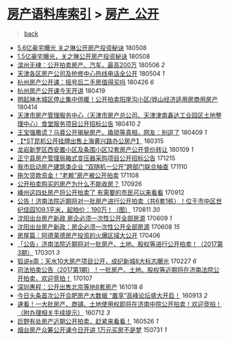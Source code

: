 [房产语料库索引](../../README.md)  > [房产_公开](房产_公开.md)
====
> [back](../README.md)

- [5.6亿豪宅曝光 关之琳公开房产投资秘诀](http://jkwz.applinzi.com/ittc/7100719223980688401.html#5.6%E4%BA%BF%E8%B1%AA%E5%AE%85%E6%9B%9D%E5%85%89+%E5%85%B3%E4%B9%8B%E7%90%B3%E5%85%AC%E5%BC%80%E6%88%BF%E4%BA%A7%E6%8A%95%E8%B5%84%E7%A7%98%E8%AF%80) 180508  
- [1.5亿豪宅曝光，关之琳公开房产投资秘诀](http://jkwz.applinzi.com/ittc/7100718386696946695.html#1.5%E4%BA%BF%E8%B1%AA%E5%AE%85%E6%9B%9D%E5%85%89%EF%BC%8C%E5%85%B3%E4%B9%8B%E7%90%B3%E5%85%AC%E5%BC%80%E6%88%BF%E4%BA%A7%E6%8A%95%E8%B5%84%E7%A7%98%E8%AF%80) 180508  
- [滨州无棣：公开拍卖房产、汽车，最高200万](http://jkwz.applinzi.com/ittc/7099897394986746896.html#%E6%BB%A8%E5%B7%9E%E6%97%A0%E6%A3%A3%EF%BC%9A%E5%85%AC%E5%BC%80%E6%8B%8D%E5%8D%96%E6%88%BF%E4%BA%A7%E3%80%81%E6%B1%BD%E8%BD%A6%EF%BC%8C%E6%9C%80%E9%AB%98200%E4%B8%87) 180506 *2* 
- [天津各区房产公司及抢修中心热线电话全公开](http://jkwz.applinzi.com/ittc/7099182934550643728.html#%E5%A4%A9%E6%B4%A5%E5%90%84%E5%8C%BA%E6%88%BF%E4%BA%A7%E5%85%AC%E5%8F%B8%E5%8F%8A%E6%8A%A2%E4%BF%AE%E4%B8%AD%E5%BF%83%E7%83%AD%E7%BA%BF%E7%94%B5%E8%AF%9D%E5%85%A8%E5%85%AC%E5%BC%80) 180504 *1* 
- [杭州房产公开课：摇号后二手房值得买吗](http://jkwz.applinzi.com/ittc/7096162398232904720.html#%E6%9D%AD%E5%B7%9E%E6%88%BF%E4%BA%A7%E5%85%AC%E5%BC%80%E8%AF%BE%EF%BC%9A%E6%91%87%E5%8F%B7%E5%90%8E%E4%BA%8C%E6%89%8B%E6%88%BF%E5%80%BC%E5%BE%97%E4%B9%B0%E5%90%97) 180426 *6* 
- [杭州房产公开课今天开讲](http://jkwz.applinzi.com/ittc/7093551718275220487.html#%E6%9D%AD%E5%B7%9E%E6%88%BF%E4%BA%A7%E5%85%AC%E5%BC%80%E8%AF%BE%E4%BB%8A%E5%A4%A9%E5%BC%80%E8%AE%B2) 180419  
- [明起神木城区停止集中供暖！公开拍卖阳崖沟小区/铧山经济适用房商用房产](http://jkwz.applinzi.com/ittc/7091806372213818378.html#%E6%98%8E%E8%B5%B7%E7%A5%9E%E6%9C%A8%E5%9F%8E%E5%8C%BA%E5%81%9C%E6%AD%A2%E9%9B%86%E4%B8%AD%E4%BE%9B%E6%9A%96%EF%BC%81%E5%85%AC%E5%BC%80%E6%8B%8D%E5%8D%96%E9%98%B3%E5%B4%96%E6%B2%9F%E5%B0%8F%E5%8C%BA%2F%E9%93%A7%E5%B1%B1%E7%BB%8F%E6%B5%8E%E9%80%82%E7%94%A8%E6%88%BF%E5%95%86%E7%94%A8%E6%88%BF%E4%BA%A7) 180414  
- [天津市房产管理服务中心（天津市房产总公司、天津津南鑫达工业园区土地整理中心）食堂服务项目公开招标公告](http://jkwz.applinzi.com/ittc/7090336748624413712.html#%E5%A4%A9%E6%B4%A5%E5%B8%82%E6%88%BF%E4%BA%A7%E7%AE%A1%E7%90%86%E6%9C%8D%E5%8A%A1%E4%B8%AD%E5%BF%83%EF%BC%88%E5%A4%A9%E6%B4%A5%E5%B8%82%E6%88%BF%E4%BA%A7%E6%80%BB%E5%85%AC%E5%8F%B8%E3%80%81%E5%A4%A9%E6%B4%A5%E6%B4%A5%E5%8D%97%E9%91%AB%E8%BE%BE%E5%B7%A5%E4%B8%9A%E5%9B%AD%E5%8C%BA%E5%9C%9F%E5%9C%B0%E6%95%B4%E7%90%86%E4%B8%AD%E5%BF%83%EF%BC%89%E9%A3%9F%E5%A0%82%E6%9C%8D%E5%8A%A1%E9%A1%B9%E7%9B%AE%E5%85%AC%E5%BC%80%E6%8B%9B%E6%A0%87%E5%85%AC%E5%91%8A) 180410 *2* 
- [王宝强撒谎？马蓉公开揭秘房产、撬锁等真相，网友：别逗了](http://jkwz.applinzi.com/ittc/7089952252569846801.html#%E7%8E%8B%E5%AE%9D%E5%BC%BA%E6%92%92%E8%B0%8E%EF%BC%9F%E9%A9%AC%E8%93%89%E5%85%AC%E5%BC%80%E6%8F%AD%E7%A7%98%E6%88%BF%E4%BA%A7%E3%80%81%E6%92%AC%E9%94%81%E7%AD%89%E7%9C%9F%E7%9B%B8%EF%BC%8C%E7%BD%91%E5%8F%8B%EF%BC%9A%E5%88%AB%E9%80%97%E4%BA%86) 180409 *1* 
- [【*ST昆机公开挂牌出售上海黄兴路办公房产】](http://jkwz.applinzi.com/ittc/7080773299921748999.html#%E3%80%90%2AST%E6%98%86%E6%9C%BA%E5%85%AC%E5%BC%80%E6%8C%82%E7%89%8C%E5%87%BA%E5%94%AE%E4%B8%8A%E6%B5%B7%E9%BB%84%E5%85%B4%E8%B7%AF%E5%8A%9E%E5%85%AC%E6%88%BF%E4%BA%A7%E3%80%91) 180315  
- [龙岩新罗区西安置小区及条围小区12套房产公开竞价转让](http://jkwz.applinzi.com/ittc/7056521918977410054.html#%E9%BE%99%E5%B2%A9%E6%96%B0%E7%BD%97%E5%8C%BA%E8%A5%BF%E5%AE%89%E7%BD%AE%E5%B0%8F%E5%8C%BA%E5%8F%8A%E6%9D%A1%E5%9B%B4%E5%B0%8F%E5%8C%BA12%E5%A5%97%E6%88%BF%E4%BA%A7%E5%85%AC%E5%BC%80%E7%AB%9E%E4%BB%B7%E8%BD%AC%E8%AE%A9) 180109 *1* 
- [正宁县房产管理局箱式变压器采购项目公开招标公告](http://jkwz.applinzi.com/ittc/7047361725555278865.html#%E6%AD%A3%E5%AE%81%E5%8E%BF%E6%88%BF%E4%BA%A7%E7%AE%A1%E7%90%86%E5%B1%80%E7%AE%B1%E5%BC%8F%E5%8F%98%E5%8E%8B%E5%99%A8%E9%87%87%E8%B4%AD%E9%A1%B9%E7%9B%AE%E5%85%AC%E5%BC%80%E6%8B%9B%E6%A0%87%E5%85%AC%E5%91%8A) 171215  
- [我市启动房产建筑类企业 “双随机一公开”跨部门联合抽查](http://jkwz.applinzi.com/ittc/7034273614914913296.html#%E6%88%91%E5%B8%82%E5%90%AF%E5%8A%A8%E6%88%BF%E4%BA%A7%E5%BB%BA%E7%AD%91%E7%B1%BB%E4%BC%81%E4%B8%9A+%E2%80%9C%E5%8F%8C%E9%9A%8F%E6%9C%BA%E4%B8%80%E5%85%AC%E5%BC%80%E2%80%9D%E8%B7%A8%E9%83%A8%E9%97%A8%E8%81%94%E5%90%88%E6%8A%BD%E6%9F%A5) 171110  
- [拖欠贷款资金！“老赖”房产被公开拍卖](http://jkwz.applinzi.com/ittc/7033629279701697552.html#%E6%8B%96%E6%AC%A0%E8%B4%B7%E6%AC%BE%E8%B5%84%E9%87%91%EF%BC%81%E2%80%9C%E8%80%81%E8%B5%96%E2%80%9D%E6%88%BF%E4%BA%A7%E8%A2%AB%E5%85%AC%E5%BC%80%E6%8B%8D%E5%8D%96) 171108  
- [公开拍卖购买的房产为什么不能收房？](http://jkwz.applinzi.com/ittc/7017649391731737616.html#%E5%85%AC%E5%BC%80%E6%8B%8D%E5%8D%96%E8%B4%AD%E4%B9%B0%E7%9A%84%E6%88%BF%E4%BA%A7%E4%B8%BA%E4%BB%80%E4%B9%88%E4%B8%8D%E8%83%BD%E6%94%B6%E6%88%BF%EF%BC%9F) 170926  
- [嵊州这四处房产将公开拍卖了 有需要的市民可以来看看](http://jkwz.applinzi.com/ittc/7012440601470173969.html#%E5%B5%8A%E5%B7%9E%E8%BF%99%E5%9B%9B%E5%A4%84%E6%88%BF%E4%BA%A7%E5%B0%86%E5%85%AC%E5%BC%80%E6%8B%8D%E5%8D%96%E4%BA%86+%E6%9C%89%E9%9C%80%E8%A6%81%E7%9A%84%E5%B8%82%E6%B0%91%E5%8F%AF%E4%BB%A5%E6%9D%A5%E7%9C%8B%E7%9C%8B) 170912  
- [公告！济南法院近期将对一批房产进行公开拍卖（共6套1栋）！位于市中区世纪佳园109.1平米，起拍价：190万！（图）](http://jkwz.applinzi.com/ittc/7000524711187186704.html#%E5%85%AC%E5%91%8A%EF%BC%81%E6%B5%8E%E5%8D%97%E6%B3%95%E9%99%A2%E8%BF%91%E6%9C%9F%E5%B0%86%E5%AF%B9%E4%B8%80%E6%89%B9%E6%88%BF%E4%BA%A7%E8%BF%9B%E8%A1%8C%E5%85%AC%E5%BC%80%E6%8B%8D%E5%8D%96%EF%BC%88%E5%85%B16%E5%A5%971%E6%A0%8B%EF%BC%89%EF%BC%81%E4%BD%8D%E4%BA%8E%E5%B8%82%E4%B8%AD%E5%8C%BA%E4%B8%96%E7%BA%AA%E4%BD%B3%E5%9B%AD109.1%E5%B9%B3%E7%B1%B3%EF%BC%8C%E8%B5%B7%E6%8B%8D%E4%BB%B7%EF%BC%9A190%E4%B8%87%EF%BC%81%EF%BC%88%E5%9B%BE%EF%BC%89) 170811 *30* 
- [沈阳出台房产新政 房企必须一次性公开全部房源](http://jkwz.applinzi.com/ittc/6977114571562025989.html#%E6%B2%88%E9%98%B3%E5%87%BA%E5%8F%B0%E6%88%BF%E4%BA%A7%E6%96%B0%E6%94%BF+%E6%88%BF%E4%BC%81%E5%BF%85%E9%A1%BB%E4%B8%80%E6%AC%A1%E6%80%A7%E5%85%AC%E5%BC%80%E5%85%A8%E9%83%A8%E6%88%BF%E6%BA%90) 170609 *1* 
- [沈阳出台房产新政：房企必须一次性公开全部房源](http://jkwz.applinzi.com/ittc/6976872745861121029.html#%E6%B2%88%E9%98%B3%E5%87%BA%E5%8F%B0%E6%88%BF%E4%BA%A7%E6%96%B0%E6%94%BF%EF%BC%9A%E6%88%BF%E4%BC%81%E5%BF%85%E9%A1%BB%E4%B8%80%E6%AC%A1%E6%80%A7%E5%85%AC%E5%BC%80%E5%85%A8%E9%83%A8%E6%88%BF%E6%BA%90) 170608 *15* 
- [房屋篇｜阿德莱德房产投资的火爆区域大公开](http://jkwz.applinzi.com/ittc/6953514251858740229.html#%E6%88%BF%E5%B1%8B%E7%AF%87%EF%BD%9C%E9%98%BF%E5%BE%B7%E8%8E%B1%E5%BE%B7%E6%88%BF%E4%BA%A7%E6%8A%95%E8%B5%84%E7%9A%84%E7%81%AB%E7%88%86%E5%8C%BA%E5%9F%9F%E5%A4%A7%E5%85%AC%E5%BC%80) 170406  
- [「公告」济南法院近期将对一批房产、土地、股权等进行公开拍卖！（2017第3期）](http://jkwz.applinzi.com/ittc/6940042143904302085.html#%E3%80%8C%E5%85%AC%E5%91%8A%E3%80%8D%E6%B5%8E%E5%8D%97%E6%B3%95%E9%99%A2%E8%BF%91%E6%9C%9F%E5%B0%86%E5%AF%B9%E4%B8%80%E6%89%B9%E6%88%BF%E4%BA%A7%E3%80%81%E5%9C%9F%E5%9C%B0%E3%80%81%E8%82%A1%E6%9D%83%E7%AD%89%E8%BF%9B%E8%A1%8C%E5%85%AC%E5%BC%80%E6%8B%8D%E5%8D%96%EF%BC%81%EF%BC%882017%E7%AC%AC3%E6%9C%9F%EF%BC%89) 170301 *3* 
- [狐说e周：天水10大房产项目公开，成纪新城8大标志曝光](http://jkwz.applinzi.com/ittc/6939280108891407365.html#%E7%8B%90%E8%AF%B4e%E5%91%A8%EF%BC%9A%E5%A4%A9%E6%B0%B410%E5%A4%A7%E6%88%BF%E4%BA%A7%E9%A1%B9%E7%9B%AE%E5%85%AC%E5%BC%80%EF%BC%8C%E6%88%90%E7%BA%AA%E6%96%B0%E5%9F%8E8%E5%A4%A7%E6%A0%87%E5%BF%97%E6%9B%9D%E5%85%89) 170227 *6* 
- [司法拍卖公告（2017第1期）！一批房产、土地、股权等近期将在济南法院公开拍卖，欢迎竞拍！](http://jkwz.applinzi.com/ittc/6920356045959726084.html#%E5%8F%B8%E6%B3%95%E6%8B%8D%E5%8D%96%E5%85%AC%E5%91%8A%EF%BC%882017%E7%AC%AC1%E6%9C%9F%EF%BC%89%EF%BC%81%E4%B8%80%E6%89%B9%E6%88%BF%E4%BA%A7%E3%80%81%E5%9C%9F%E5%9C%B0%E3%80%81%E8%82%A1%E6%9D%83%E7%AD%89%E8%BF%91%E6%9C%9F%E5%B0%86%E5%9C%A8%E6%B5%8E%E5%8D%97%E6%B3%95%E9%99%A2%E5%85%AC%E5%BC%80%E6%8B%8D%E5%8D%96%EF%BC%8C%E6%AC%A2%E8%BF%8E%E7%AB%9E%E6%8B%8D%EF%BC%81) 170107  
- [深圳惠程：公开出售北京等地8套房产](http://jkwz.applinzi.com/ittc/6890197746044109829.html#%E6%B7%B1%E5%9C%B3%E6%83%A0%E7%A8%8B%EF%BC%9A%E5%85%AC%E5%BC%80%E5%87%BA%E5%94%AE%E5%8C%97%E4%BA%AC%E7%AD%89%E5%9C%B08%E5%A5%97%E6%88%BF%E4%BA%A7) 161018 *6* 
- [今日头条首次公开合肥房产大数据 “置享”高峰论坛盛大开启！](http://jkwz.applinzi.com/ittc/6877440841391539205.html#%E4%BB%8A%E6%97%A5%E5%A4%B4%E6%9D%A1%E9%A6%96%E6%AC%A1%E5%85%AC%E5%BC%80%E5%90%88%E8%82%A5%E6%88%BF%E4%BA%A7%E5%A4%A7%E6%95%B0%E6%8D%AE+%E2%80%9C%E7%BD%AE%E4%BA%AB%E2%80%9D%E9%AB%98%E5%B3%B0%E8%AE%BA%E5%9D%9B%E7%9B%9B%E5%A4%A7%E5%BC%80%E5%90%AF%EF%BC%81) 160913 *2* 
- [速看！一大批房产、商铺、土地使用权即将在济南中院公开拍卖！欢迎竞拍！（附办理相关手续提示）](http://jkwz.applinzi.com/ittc/6853937489122952197.html#%E9%80%9F%E7%9C%8B%EF%BC%81%E4%B8%80%E5%A4%A7%E6%89%B9%E6%88%BF%E4%BA%A7%E3%80%81%E5%95%86%E9%93%BA%E3%80%81%E5%9C%9F%E5%9C%B0%E4%BD%BF%E7%94%A8%E6%9D%83%E5%8D%B3%E5%B0%86%E5%9C%A8%E6%B5%8E%E5%8D%97%E4%B8%AD%E9%99%A2%E5%85%AC%E5%BC%80%E6%8B%8D%E5%8D%96%EF%BC%81%E6%AC%A2%E8%BF%8E%E7%AB%9E%E6%8B%8D%EF%BC%81%EF%BC%88%E9%99%84%E5%8A%9E%E7%90%86%E7%9B%B8%E5%85%B3%E6%89%8B%E7%BB%AD%E6%8F%90%E7%A4%BA%EF%BC%89) 160712 *3* 
- [巨野有处房产近期公开拍卖，赶紧来看看！](http://jkwz.applinzi.com/ittc/6836494518861693956.html#%E5%B7%A8%E9%87%8E%E6%9C%89%E5%A4%84%E6%88%BF%E4%BA%A7%E8%BF%91%E6%9C%9F%E5%85%AC%E5%BC%80%E6%8B%8D%E5%8D%96%EF%BC%8C%E8%B5%B6%E7%B4%A7%E6%9D%A5%E7%9C%8B%E7%9C%8B%EF%BC%81) 160526 *1* 
- [烟台房产众筹公开课今日开讲 1万元买房不是梦](http://jkwz.applinzi.com/ittc/547650615489835497.html#%E7%83%9F%E5%8F%B0%E6%88%BF%E4%BA%A7%E4%BC%97%E7%AD%B9%E5%85%AC%E5%BC%80%E8%AF%BE%E4%BB%8A%E6%97%A5%E5%BC%80%E8%AE%B2+1%E4%B8%87%E5%85%83%E4%B9%B0%E6%88%BF%E4%B8%8D%E6%98%AF%E6%A2%A6) 150731 *1* 
